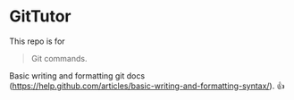 # GitTutor
This repo is for 
> Git commands.

Basic writing and formatting git docs (https://help.github.com/articles/basic-writing-and-formatting-syntax/). :+1:
